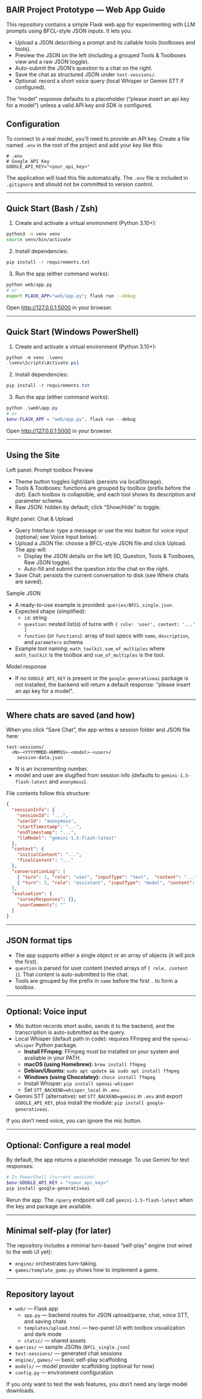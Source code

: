 ## BAIR Project Prototype — Web App Guide

This repository contains a simple Flask web app for experimenting with LLM prompts using BFCL-style JSON inputs. It lets you:

- Upload a JSON describing a prompt and its callable tools (toolboxes and tools).
- Preview the JSON on the left (including a grouped Tools & Toolboxes view and a raw JSON toggle).
- Auto-submit the JSON’s question to a chat on the right.
- Save the chat as structured JSON under `test-sessions/`.
- Optional: record a short voice query (local Whisper or Gemini STT if configured).

The “model” response defaults to a placeholder (“please insert an api key for a model”) unless a valid API key and SDK is configured.

## Configuration

To connect to a real model, you'll need to provide an API key. Create a file named `.env` in the root of the project and add your key like this:

```env
# .env
# Google API Key
GOOGLE_API_KEY="<your_api_key>"
```

The application will load this file automatically. The `.env` file is included in `.gitignore` and should not be committed to version control.

---

## Quick Start (Bash / Zsh)

1) Create and activate a virtual environment (Python 3.10+):

```bash
python3 -m venv venv
source venv/bin/activate
```

2) Install dependencies:

```bash
pip install -r requirements.txt
```

3) Run the app (either command works):

```bash
python web/app.py
# or
export FLASK_APP="web/app.py"; flask run --debug
```

Open http://127.0.0.1:5000 in your browser.

---

## Quick Start (Windows PowerShell)

1) Create and activate a virtual environment (Python 3.10+):

```powershell
python -m venv .\venv
.\venv\Scripts\Activate.ps1
```

2) Install dependencies:

```powershell
pip install -r requirements.txt
```

3) Run the app (either command works):

```powershell
python .\web\app.py
# or
$env:FLASK_APP = "web/app.py"; flask run --debug
```

Open http://127.0.0.1:5000 in your browser.

---

## Using the Site

Left panel: Prompt toolbox Preview
- Theme button toggles light/dark (persists via localStorage).
- Tools & Toolboxes: functions are grouped by toolbox (prefix before the dot). Each toolbox is collapsible, and each tool shows its description and parameter schema.
- Raw JSON: hidden by default; click “Show/Hide” to toggle.

Right panel: Chat & Upload
- Query Interface: type a message or use the mic button for voice input (optional; see Voice Input below).
- Upload a JSON file: choose a BFCL-style JSON file and click Upload. The app will:
  - Display the JSON details on the left (ID, Question, Tools & Toolboxes, Raw JSON toggle).
  - Auto-fill and submit the question into the chat on the right.
- Save Chat: persists the current conversation to disk (see Where chats are saved).

Sample JSON
- A ready-to-use example is provided: `queries/BFCL_single.json`.
- Expected shape (simplified):
  - `id`: string
  - `question`: nested list(s) of turns with `{ role: 'user', content: '...' }`
  - `function` (or `functions`): array of tool specs with `name`, `description`, and `parameters` schema
- Example tool naming: `math_toolkit.sum_of_multiples` where `math_toolkit` is the toolbox and `sum_of_multiples` is the tool.

Model response
- If no `GOOGLE_API_KEY` is present or the `google-generativeai` package is not installed, the backend will return a default response: "please insert an api key for a model".

---

## Where chats are saved (and how)

When you click “Save Chat”, the app writes a session folder and JSON file here:

```
test-sessions/
  <N>-<YYYYMMDD-HHMMSS>-<model>-<user>/
    session-data.json
```

- N is an incrementing number.
- model and user are slugified from session info (defaults to `gemini-1.5-flash-latest` and `anonymous`).

File contents follow this structure:

```json
{
  "sessionInfo": {
    "sessionId": "...",
    "userId": "anonymous",
    "startTimestamp": "...",
    "endTimestamp": "...",
    "llmModel": "gemini-1.5-flash-latest"
  },
  "context": {
    "initialContent": "...",  
    "finalContent": "..."     
  },
  "conversationLog": [
    { "turn": 1, "role": "user", "inputType": "text",  "content": "...", "timestamp": "..." },
    { "turn": 2, "role": "assistant", "inputType": "model", "content": "...", "timestamp": "..." }
  ],
  "evaluation": {
    "surveyResponses": {},
    "userComments": ""
  }
}
```

---

## JSON format tips

- The app supports either a single object or an array of objects (it will pick the first).
- `question` is parsed for user content (nested arrays of `{ role, content }`). That content is auto-submitted to the chat.
- Tools are grouped by the prefix in `name` before the first `.` to form a toolbox.

---

## Optional: Voice input

- Mic button records short audio, sends it to the backend, and the transcription is auto-submitted as the query.
- Local Whisper (default path in code): requires FFmpeg and the `openai-whisper` Python package.
    - **Install FFmpeg**: FFmpeg must be installed on your system and available in your PATH.
    - **macOS (using Homebrew):** `brew install ffmpeg`
    - **Debian/Ubuntu:** `sudo apt update && sudo apt install ffmpeg`
    - **Windows (using Chocolatey):** `choco install ffmpeg`
  - Install Whisper: `pip install openai-whisper`
  - Set `STT_BACKEND=whisper_local` in `.env`.
- Gemini STT (alternative): set `STT_BACKEND=gemini` in `.env` and export `GOOGLE_API_KEY`, plus install the module: `pip install google-generativeai`.

If you don’t need voice, you can ignore the mic button.

---

## Optional: Configure a real model

By default, the app returns a placeholder message. To use Gemini for text responses:

```powershell
# In PowerShell (current session)
$env:GOOGLE_API_KEY = "<your_api_key>"
pip install google-generativeai
```

Rerun the app. The `/query` endpoint will call `gemini-1.5-flash-latest` when the key and package are available.

---

## Minimal self-play (for later)

The repository includes a minimal turn-based “self-play” engine (not wired to the web UI yet):

- `engine/` orchestrates turn-taking.
- `games/template_game.py` shows how to implement a game.

---

## Repository layout

- `web/` — Flask app
  - `app.py` — backend routes for JSON upload/parse, chat, voice STT, and saving chats
  - `templates/upload.html` — two-panel UI with toolbox visualization and dark mode
  - `static/` — shared assets
- `queries/` — sample JSONs (`BFCL_single.json`)
- `test-sessions/` — generated chat sessions
- `engine/`, `games/` — basic self-play scaffolding 
- `models/` — model provider scaffolding (optional for now)
- `config.py` — environment configuration

If you only want to test the web features, you don’t need any large model downloads.